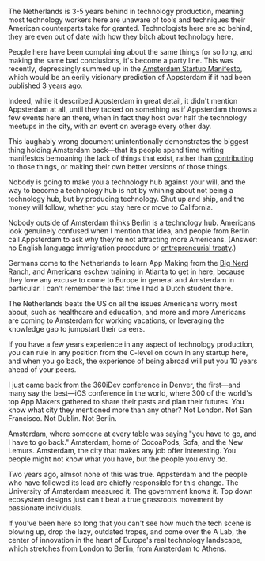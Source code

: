 The Netherlands is 3-5 years behind in technology production, meaning most technology workers here are unaware of tools and techniques their American counterparts take for granted. Technologists here are so behind, they are even out of date with how they bitch about technology here.

People here have been complaining about the same things for so long, and making the same bad conclusions, it's become a party line. This was recently, depressingly summed up in the [Amsterdam Startup Manifesto](https://medium.com/p/8656836beb94), which would be an eerily visionary prediction of Appsterdam if it had been published 3 years ago.

Indeed, while it described Appsterdam in great detail, it didn't mention Appsterdam at all, until they tacked on something  as if Appsterdam throws a few events here an there, when in fact they host over half the technology meetups in the city, with an event on average every other day.

This laughably wrong document unintentionally demonstrates the biggest thing holding Amsterdam back—that its people spend time writing manifestos bemoaning the lack of things that exist, rather than [contributing](https://github.com/Appsterdam/open) to those things, or making their own better versions of those things.

Nobody is going to make you a technology hub against your will, and the way to become a technology hub is not by whining about not being a technology hub, but by producing technology. Shut up and ship, and the money will follow, whether you stay here or move to California.

Nobody outside of Amsterdam thinks Berlin is a technology hub. Americans look genuinely confused when I mention that idea, and people from Berlin call Appsterdam to ask why they're not attracting more Americans. (Answer: no English language immigration procedure or [entrepreneurial treaty](https://github.com/Appsterdam/open/wiki/Immigrating-to-the-Netherlands).)

Germans come to the Netherlands to learn App Making from the [Big Nerd Ranch](http://www.bignerdranch.com/locations/netherlands), and Americans eschew training in Atlanta to get in here, because they love any excuse to come to Europe in general and Amsterdam in particular. I can't remember the last time I had a Dutch student there.

The Netherlands beats the US on all the issues Americans worry most about, such as healthcare and education, and more and more Americans are coming to Amsterdam for working vacations, or leveraging the knowledge gap to jumpstart their careers.

If you have a few years experience in any aspect of technology production, you can rule in any position from the C-level on down in any startup here, and when you go back, the experience of being abroad will put you 10 years ahead of your peers.

I just came back from the 360iDev conference in Denver, the first—and many say the best—iOS conference in the world, where 300 of the world's top App Makers gathered to share their pasts and plan their futures. You know what city they mentioned more than any other? Not London. Not San Francisco. Not Dublin. Not Berlin.

Amsterdam, where someone at every table was saying "you have to go, and I have to go back." Amsterdam, home of CocoaPods, Sofa, and the New Lemurs. Amsterdam, the city that makes any job offer interesting. You people might not know what you have, but the people you envy do.

Two years ago, almsot none of this was true. Appsterdam and the people who have followed its lead are chiefly responsible for this change. The University of Amsterdam measured it. The government knows it. Top down ecosystem designs just can't beat a true grassroots movement by passionate individuals.

If you've been here so long that you can't see how much the tech scene is blowing up, drop the lazy, outdated tropes, and come over the A Lab, the center of innovation in the heart of Europe's real technology landscape, which stretches from London to Berlin, from Amsterdam to Athens.
